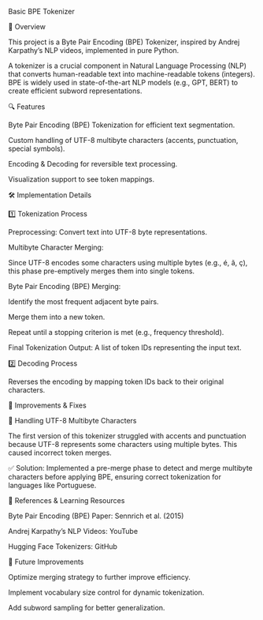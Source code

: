 Basic BPE Tokenizer

📌 Overview

This project is a Byte Pair Encoding (BPE) Tokenizer, inspired by Andrej Karpathy’s NLP videos, implemented in pure Python.

A tokenizer is a crucial component in Natural Language Processing (NLP) that converts human-readable text into machine-readable tokens (integers). BPE is widely used in state-of-the-art NLP models (e.g., GPT, BERT) to create efficient subword representations.

🔍 Features

Byte Pair Encoding (BPE) Tokenization for efficient text segmentation.

Custom handling of UTF-8 multibyte characters (accents, punctuation, special symbols).

Encoding & Decoding for reversible text processing.

Visualization support to see token mappings.

🛠️ Implementation Details

1️⃣ Tokenization Process

Preprocessing: Convert text into UTF-8 byte representations.

Multibyte Character Merging:

Since UTF-8 encodes some characters using multiple bytes (e.g., é, ã, ç), this phase pre-emptively merges them into single tokens.

Byte Pair Encoding (BPE) Merging:

Identify the most frequent adjacent byte pairs.

Merge them into a new token.

Repeat until a stopping criterion is met (e.g., frequency threshold).

Final Tokenization Output: A list of token IDs representing the input text.

2️⃣ Decoding Process

Reverses the encoding by mapping token IDs back to their original characters.

🚀 Improvements & Fixes

🔹 Handling UTF-8 Multibyte Characters

The first version of this tokenizer struggled with accents and punctuation because UTF-8 represents some characters using multiple bytes. This caused incorrect token merges.

✅ Solution: Implemented a pre-merge phase to detect and merge multibyte characters before applying BPE, ensuring correct tokenization for languages like Portuguese.

🧠 References & Learning Resources

Byte Pair Encoding (BPE) Paper: Sennrich et al. (2015)

Andrej Karpathy’s NLP Videos: YouTube

Hugging Face Tokenizers: GitHub

📌 Future Improvements

Optimize merging strategy to further improve efficiency.

Implement vocabulary size control for dynamic tokenization.

Add subword sampling for better generalization.